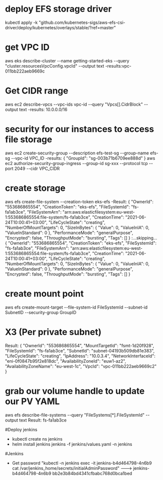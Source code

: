 # deploy EFS storage driver
kubectl apply -k "github.com/kubernetes-sigs/aws-efs-csi-driver/deploy/kubernetes/overlays/stable/?ref=master"

# get VPC ID
aws eks describe-cluster --name getting-started-eks --query "cluster.resourcesVpcConfig.vpcId" --output text
-results:vpc-011bb222aeb9669c

# Get CIDR range
aws ec2 describe-vpcs --vpc-ids vpc-id --query "Vpcs[].CidrBlock" --output text
-results: 10.0.0.0/16
# security for our instances to access file storage
aws ec2 create-security-group --description efs-test-sg --group-name efs-sg --vpc-id VPC_ID
-results:
{
    "GroupId": "sg-003b71b6709ee888d"
}
aws ec2 authorize-security-group-ingress --group-id sg-xxx  --protocol tcp --port 2049 --cidr VPC_CIDR

# create storage
aws efs create-file-system --creation-token eks-efs
-Result:
{
    "OwnerId": "553686865554",
    "CreationToken": "eks-efs",
    "FileSystemId": "fs-fa1ab3ce",
    "FileSystemArn": "arn:aws:elasticfilesystem:eu-west-1:553686865554:file-system/fs-fa1ab3ce",
    "CreationTime": "2021-06-24T10:00:41+03:00",
    "LifeCycleState": "creating",
    "NumberOfMountTargets": 0,
    "SizeInBytes": {
        "Value": 0,
        "ValueInIA": 0,
        "ValueInStandard": 0
    },
    "PerformanceMode": "generalPurpose",
    "Encrypted": false,
    "ThroughputMode": "bursting",
    "Tags": []
}
:...skipping...
{
    "OwnerId": "553686865554",
    "CreationToken": "eks-efs",
    "FileSystemId": "fs-fa1ab3ce",
    "FileSystemArn": "arn:aws:elasticfilesystem:eu-west-1:553686865554:file-system/fs-fa1ab3ce",
    "CreationTime": "2021-06-24T10:00:41+03:00",
    "LifeCycleState": "creating",
    "NumberOfMountTargets": 0,
    "SizeInBytes": {
        "Value": 0,
        "ValueInIA": 0,
        "ValueInStandard": 0
    },
    "PerformanceMode": "generalPurpose",
    "Encrypted": false,
    "ThroughputMode": "bursting",
    "Tags": []
}

# create mount point 
aws efs create-mount-target --file-system-id FileSystemId --subnet-id SubnetID --security-group GroupID
# X3 (Per private subnet)
Result:
{
    "OwnerId": "553686865554",
    "MountTargetId": "fsmt-1d20f928",
    "FileSystemId": "fs-fa1ab3ce",
    "SubnetId": "subnet-04193b509db81e383",
    "LifeCycleState": "creating",
    "IpAddress": "10.0.3.4",
    "NetworkInterfaceId": "eni-0f0847b95f2e818dc",
    "AvailabilityZoneId": "euw1-az2",
    "AvailabilityZoneName": "eu-west-1c",
    "VpcId": "vpc-011bb222aeb9669c2"
}
# grab our volume handle to update our PV YAML
aws efs describe-file-systems --query "FileSystems[*].FileSystemId" --output text
Result: fs-fa1ab3ce

#Deploy jenkins
- kubectl create ns jenkins
- helm install jenkins jenkins -f jenkins/values.yaml -n jenkins

#Jenkins
- Get password "kubectl -n jenkins exec -it jenkins-b4d464798-4n6b9 cat /var/jenkins_home/secrets/initialAdminPassword"
---> jenkins-b4d464798-4n6b9
bb2e3b84bd4341cfbabc768d0bca1bed